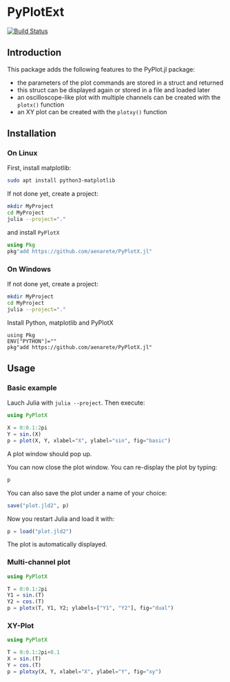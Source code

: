 # PyPlotExt

[![Build Status](https://github.com/aenarete/PyPlotX.jl/actions/workflows/CI.yml/badge.svg?branch=main)](https://github.com/aenarete/PyPlotX.jl/actions/workflows/CI.yml?query=branch%3Amain)

## Introduction

This package adds the following features to the PyPlot.jl package:

- the parameters of the plot commands are stored in a struct and returned
- this struct can be displayed again or stored in a file and loaded later
- an oscilloscope-like plot with multiple channels can be created
  with the `plotx()` function
- an XY plot can be created with the `plotxy()` function

## Installation
### On Linux
First, install matplotlib:
```bash
sudo apt install python3-matplotlib
```
If not done yet, create a project:
```bash
mkdir MyProject
cd MyProject
julia --project="."
```
and install `PyPlotX`
```julia
using Pkg
pkg"add https://github.com/aenarete/PyPlotX.jl"
```

### On Windows
If not done yet, create a project:
```bash
mkdir MyProject
cd MyProject
julia --project="."
```
Install Python, matplotlib and PyPlotX
```
using Pkg
ENV["PYTHON"]=""
pkg"add https://github.com/aenarete/PyPlotX.jl"
```

## Usage

### Basic example
Lauch Julia with `julia --project`. Then execute:
```julia
using PyPlotX

X = 0:0.1:2pi
Y = sin.(X)
p = plot(X, Y, xlabel="X", ylabel="sin", fig="basic")
```
A plot window should pop up.

You can now close the plot window.
You can re-display the plot by typing:
```julia
p
```
You can also save the plot under a name of your choice:
```julia
save("plot.jld2", p)
```
Now you restart Julia and load it with:
```julia
p = load("plot.jld2")
```
The plot is automatically displayed.

### Multi-channel plot
```julia
using PyPlotX

T = 0:0.1:2pi
Y1 = sin.(T)
Y2 = cos.(T)
p = plotx(T, Y1, Y2; ylabels=["Y1", "Y2"], fig="dual")
```

### XY-Plot
```julia
using PyPlotX

T = 0:0.1:2pi+0.1
X = sin.(T)
Y = cos.(T)
p = plotxy(X, Y, xlabel="X", ylabel="Y", fig="xy")
```
